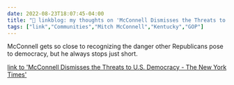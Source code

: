 ```yaml
---
date: 2022-08-23T18:07:45-04:00
title: "🔗 linkblog: my thoughts on 'McConnell Dismisses the Threats to U.S. Democracy - The New York Times'"
tags: ["link","Communities","Mitch McConnell","Kentucky","GOP"]
---
```

McConnell gets so close to recognizing the danger other Republicans pose to democracy, but he always stops just short.
 

[link to 'McConnell Dismisses the Threats to U.S. Democracy - The New York Times'](https://www.nytimes.com/2022/08/23/us/politics/mcconnell-democracy-voter-fraud.html)
